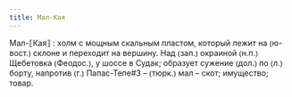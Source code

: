 ```yaml
---
title: Мал-Кая
---
```


Мал-⟦Кая⟧
: холм с мощным скальным пластом, который лежит на ⦅ю-вост.⦆ склоне и переходит на вершину. Над ⦅зап.⦆ окраиной ⦅н.п.⦆ Щебетовка ⦅Феодос.⦆, у шоссе в Судак; образует сужение ⦅дол.⦆ по ⦅л.⦆ борту, напротив ⦅г.⦆ Папас-Тепе#3 – ⦅тюрк.⦆ мал – скот; имущество; товар.
